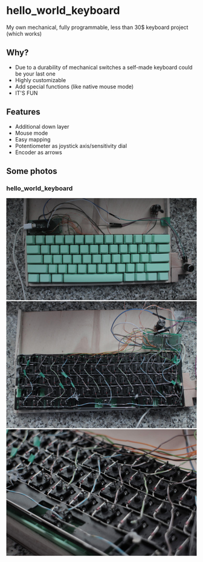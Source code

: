# hello_world_keyboard
My own mechanical, fully programmable, less than 30$ keyboard project (which works)

## Why?
* Due to a durability of mechanical switches a self-made keyboard could be your last one
* Highly customizable
* Add special functions (like native mouse mode)
* IT'S FUN

## Features
* Additional down layer
* Mouse mode
* Easy mapping
* Potentiometer as joystick axis/sensitivity dial
* Encoder as arrows

## Some photos
### hello_world_keyboard
![Keyboard top](https://github.com/pr0gramista/hello_world_keyboard/blob/master/hello_world_keyboard/1.jpg?raw=true)
![Keyboard bottom](https://github.com/pr0gramista/hello_world_keyboard/blob/master/hello_world_keyboard/2.jpg?raw=true)
![Look at the soldering around switches](https://github.com/pr0gramista/hello_world_keyboard/blob/master/hello_world_keyboard/3.jpg?raw=true)
